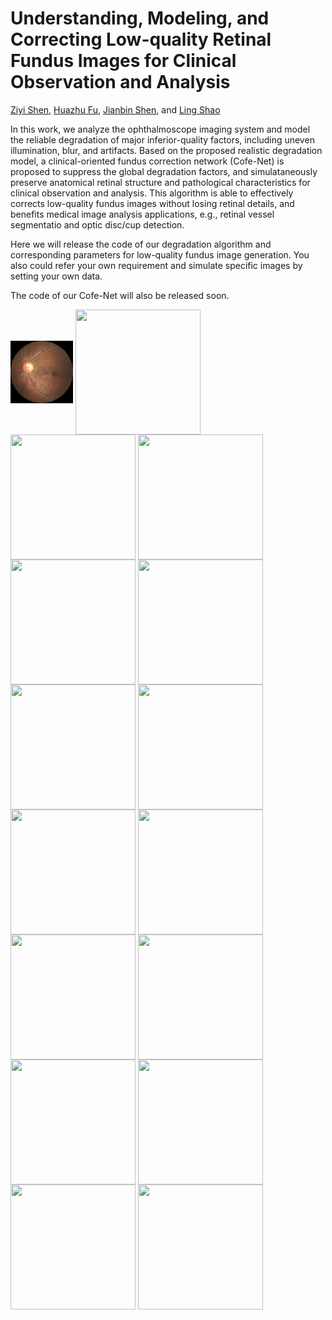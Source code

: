 # Understanding, Modeling, and Correcting Low-quality Retinal Fundus Images for Clinical Observation and Analysis

[Ziyi Shen](https://sites.google.com/site/ziyishenmi/), [Huazhu Fu](https://hzfu.github.io/), [Jianbin Shen](http://iitlab.bit.edu.cn/mcislab/~shenjianbing/), and [Ling Shao](https://scholar.google.com/citations?user=z84rLjoAAAAJ&hl=en)

In this work, we analyze the ophthalmoscope imaging system and model the reliable degradation of major inferior-quality factors, including uneven illumination, blur, and artifacts.
Based on the proposed realistic degradation model, a clinical-oriented fundus correction network (Cofe-Net) is proposed to suppress the global degradation factors, and simulataneously preserve anatomical retinal structure and pathological characteristics for clinical observation and analysis.
This algorithm is able to effectively corrects low-quality fundus images without losing retinal details, and benefits medical image analysis applications, e.g., retinal vessel segmentatio and optic disc/cup detection.

Here we will release the code of our degradation algorithm and corresponding parameters for low-quality fundus image generation.
You also could refer your own requirement and simulate specific images by setting your own data. 

The code of our Cofe-Net will also be released soon.

<img src="./img/101_left.png" width = "100" height = "100" align=center />
<img src="./img/1060_right.png =100" width = "200" height = "200" align=center />
<img src="./img/101_left.png =100" width = "200" height = "200" align=center />
<img src="./img/1125_left.png =100" width = "200" height = "200" align=center />
<img src="./img/101_left_fuse.png =100" width = "200" height = "200" align=center />
<img src="./img/106_left_fuse.png =100" width = "200" height = "200" align=center />
<img src="./img/1060_right_fuse.png =100" width = "200" height = "200" align=center />
<img src="./img/1125_left_fuse.png =100" width = "200" height = "200" align=center />

<img src="./img/10079_right.png =100" width = "200" height = "200" align=center />
<img src="./img/10084_left.png =100" width = "200" height = "200" align=center />
<img src="./img/10089_left.png =100" width = "200" height = "200" align=center />
<img src="./img/10106_left.png =100" width = "200" height = "200" align=center />
<img src="./img/10079_right_fuse.png =100" width = "200" height = "200" align=center />
<img src="./img/10084_left_fuse.png =100" width = "200" height = "200" align=center />
<img src="./img/10089_left_fuse.png =100" width = "200" height = "200" align=center />
<img src="./img/10106_left_fuse.png =100" width = "200" height = "200" align=center />
